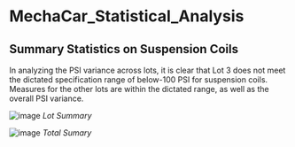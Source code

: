 # MechaCar_Statistical_Analysis

## Summary Statistics on Suspension Coils
In analyzing the PSI variance across lots, it is clear that Lot 3 does not meet the dictated specification range of below-100 PSI for suspension coils. Measures for the other lots are within the dictated range, as well as the overall PSI variance.

![image](https://user-images.githubusercontent.com/82285562/128616485-36718b11-b7d5-444f-ba0c-989d6950ef12.png)
_Lot Summary_

![image](https://user-images.githubusercontent.com/82285562/128616484-b6a9c862-c395-41df-9b88-fed8355a5f97.png)
_Total Sumary_
